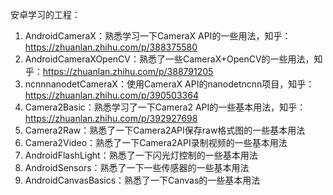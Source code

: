 安卓学习的工程：

1. AndroidCameraX：熟悉学习一下CameraX API的一些用法，知乎：https://zhuanlan.zhihu.com/p/388375580
2. AndroidCameraXOpenCV：熟悉了一些CameraX+OpenCV的一些用法，知乎：https://zhuanlan.zhihu.com/p/388791205
3. ncnnnanodetCameraX：使用CameraX API的nanodetncnn项目，知乎：https://zhuanlan.zhihu.com/p/390503364
4. Camera2Basic：熟悉学习了一下Camera2 API的一些基本用法，知乎：https://zhuanlan.zhihu.com/p/392927698
5. Camera2Raw：熟悉了一下Camera2API保存raw格式图的一些基本用法
6. Camera2Video：熟悉了一下Camera2API录制视频的一些基本用法
7. AndroidFlashLight：熟悉了一下闪光灯控制的一些基本用法
8. AndroidSensors：熟悉了一下一些传感器的一些基本用法
9. AndroidCanvasBasics：熟悉了一下Canvas的一些基本用法